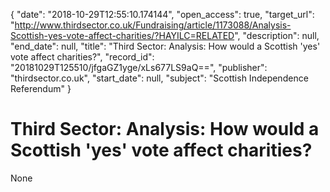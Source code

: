 {
  "date": "2018-10-29T12:55:10.174144", 
  "open_access": true, 
  "target_url": "http://www.thirdsector.co.uk/Fundraising/article/1173088/Analysis-Scottish-yes-vote-affect-charities/?HAYILC=RELATED", 
  "description": null, 
  "end_date": null, 
  "title": "Third Sector: Analysis: How would a Scottish 'yes' vote affect charities?", 
  "record_id": "20181029T125510/jfgaGZ1yge/xLs677LS9aQ==", 
  "publisher": "thirdsector.co.uk", 
  "start_date": null, 
  "subject": "Scottish Independence Referendum"
}

# Third Sector: Analysis: How would a Scottish 'yes' vote affect charities?

None